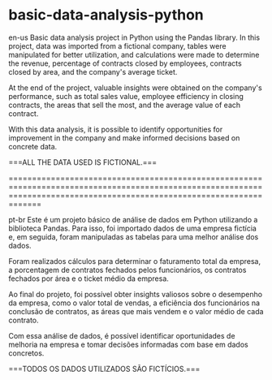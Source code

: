 # basic-data-analysis-python

en-us
Basic data analysis project in Python using the Pandas library. In this project, data was imported from a fictional company, tables were manipulated for better utilization, and calculations were made to determine the revenue, percentage of contracts closed by employees, contracts closed by area, and the company's average ticket.

At the end of the project, valuable insights were obtained on the company's performance, such as total sales value, employee efficiency in closing contracts, the areas that sell the most, and the average value of each contract.

With this data analysis, it is possible to identify opportunities for improvement in the company and make informed decisions based on concrete data.

===ALL THE DATA USED IS FICTIONAL.===

=========================================================================================================================================================================

pt-br
Este é um projeto básico de análise de dados em Python utilizando a biblioteca Pandas. Para isso, foi importado dados de uma empresa fictícia e, em seguida, foram manipuladas as tabelas para uma melhor análise dos dados.

Foram realizados cálculos para determinar o faturamento total da empresa, a porcentagem de contratos fechados pelos funcionários, os contratos fechados por área e o ticket médio da empresa.

Ao final do projeto, foi possível obter insights valiosos sobre o desempenho da empresa, como o valor total de vendas, a eficiência dos funcionários na conclusão de contratos, as áreas que mais vendem e o valor médio de cada contrato.

Com essa análise de dados, é possível identificar oportunidades de melhoria na empresa e tomar decisões informadas com base em dados concretos.

===TODOS OS DADOS UTILIZADOS SÃO FICTÍCIOS.===
